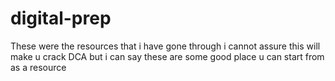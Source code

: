 # digital-prep
These were the resources that i have gone through i cannot assure this will make u crack DCA but i can say these are some good place u can start from as a resource
